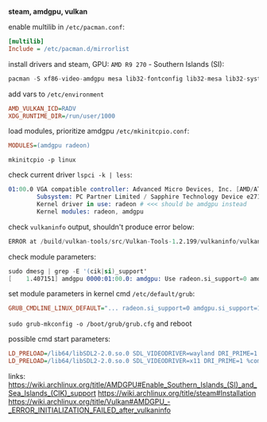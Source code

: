 **steam, amdgpu, vulkan**

enable multilib in `/etc/pacman.conf`:
```ini
[multilib]
Include = /etc/pacman.d/mirrorlist
```

install drivers and steam, GPU: `AMD R9 270` - Southern Islands (SI):
```s
pacman -S xf86-video-amdgpu mesa lib32-fontconfig lib32-mesa lib32-systemd vulkan-tools steam
```

add vars to `/etc/environment`
```ini
AMD_VULKAN_ICD=RADV
XDG_RUNTIME_DIR=/run/user/1000
```

load modules, prioritize amdgpu `/etc/mkinitcpio.conf`:
```ini
MODULES=(amdgpu radeon)
```
`mkinitcpio -p linux`

check current driver `lspci -k | less`:
```s
01:00.0 VGA compatible controller: Advanced Micro Devices, Inc. [AMD/ATI] Curacao PRO [Radeon R7 370 / R9 270/370 OEM]
        Subsystem: PC Partner Limited / Sapphire Technology Device e271
        Kernel driver in use: radeon # <<< should be amdgpu instead
        Kernel modules: radeon, amdgpu
```

check `vulkaninfo` output, shouldn't produce error below:
```s
ERROR at /build/vulkan-tools/src/Vulkan-Tools-1.2.199/vulkaninfo/vulkaninfo.h:248:vkEnumeratePhysicalDevices failed with ERROR_INITIALIZATION_FAILED
```

check module parameters:
```s
sudo dmesg | grep -E '(cik|si)_support'
[    1.407151] amdgpu 0000:01:00.0: amdgpu: Use radeon.si_support=0 amdgpu.si_support=1 to override.
```

set module parameters in kernel cmd `/etc/default/grub`:
```ini
GRUB_CMDLINE_LINUX_DEFAULT="... radeon.si_support=0 amdgpu.si_support=1"
```
`sudo grub-mkconfig -o /boot/grub/grub.cfg` and reboot

possible cmd start parameters:
```ini
LD_PRELOAD=/lib64/libSDL2-2.0.so.0 SDL_VIDEODRIVER=wayland DRI_PRIME=1 %command% -vulkan
LD_PRELOAD=/lib64/libSDL2-2.0.so.0 SDL_VIDEODRIVER=x11 DRI_PRIME=1 %command%
```

links:
https://wiki.archlinux.org/title/AMDGPU#Enable_Southern_Islands_(SI)_and_Sea_Islands_(CIK)_support
https://wiki.archlinux.org/title/steam#Installation
https://wiki.archlinux.org/title/Vulkan#AMDGPU_-_ERROR_INITIALIZATION_FAILED_after_vulkaninfo
